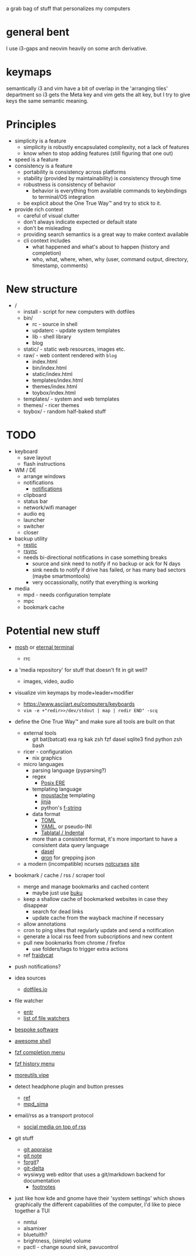 a grab bag of stuff that personalizes my computers

# general bent
I use i3-gaps and neovim heavily on some arch derivative.

# keymaps
semantically i3 and vim have a bit of overlap in the 'arranging tiles' department so i3 gets the Meta key and vim gets the alt key,
but I try to give keys the same semantic meaning.

# Principles
* simplicity is a feature
    * simplicity is robustly encapsulated complexity, not a lack of features
    * know when to stop adding features (still figuring that one out)
* speed is a feature
* consistency is a feature
    * portability is consistency across platforms
    * stability (provided by maintainability) is consistency through time
    * robustness is consistency of behavior
        * behavior is everything from available commands to keybindings to terminal/OS integration
    * be explicit about the One True Way™ and try to stick to it.
* provide rich context
    * careful of visual clutter
    * don't always indicate expected or default state
    * don't be misleading
    * providing search semantics is a great way to make context available
    * cli context includes
        * what happened and what's about to happen (history and completion)
        * who, what, where, when, why (user, command output, directory, timestamp, comments)

# New structure
* /
    * install - script for new computers with dotfiles
    * bin/
        * rc - source in shell
        * updaterc - update system templates
        * lib - shell library
        * blog
    * static/ - static web resources, images etc.
    * raw/ - web content rendered with `blog`
        * index.html
        * bin/index.html
        * static/index.html
        * templates/index.html
        * themes/index.html
        * toybox/index.html
    * templates/ - system and web templates
    * themes/ - ricer themes
    * toybox/ - random half-baked stuff

# TODO
* keyboard
  * save layout
  * flash instructions
* WM / DE
  * arrange windows
  * notifications
    * [notifications](http://blog.z3bra.org/2014/04/pop-it-up.html)
  * clipboard
  * status bar
  * network/wifi manager
  * audio eq
  * launcher
  * switcher
  * closer
* backup utility
  * [restic](https://restic.net/)
  * [rsync](https://rsync.samba.org/)
  * needs bi-directional notifications in case something breaks
    * source and sink need to notify if no backup or ack for N days
    * sink needs to notify if drive has failed, or has many bad sectors (maybe smartmontools)
    * very occassionally, notify that everything is working
* media
  * mpd - needs configuration template
  * mpc
  * bookmark cache


# Potential new stuff
* [mosh](https://mosh.org/) or [eternal terminal](https://eternalterminal.dev/)
    * rrc
* a 'media repository' for stuff that doesn't fit in git well?
    * images, video, audio
* visualize vim keymaps by mode+leader+modifier
    * https://www.asciiart.eu/computers/keyboards
    * `vim -e +"redir>>/dev/stdout | map | redir END" -scq`
* define the One True Way™ and make sure all tools are built on that
    * external tools
        * git bat(batcat) exa rg kak zsh fzf dasel sqlite3 find python zsh bash
    * ricer - configuration
        * nix graphics
    * micro languages
      * parsing language (pyparsing?)
      * regex
        * [Posix ERE](https://www.regular-expressions.info/posix.html)
      * templating language
        * [moustache](https://mustache.github.io/mustache.5.html) templating
        * [jinja](https://jinja.palletsprojects.com)
        * python's [f-string](https://peps.python.org/pep-0498/)
      * data format
        * [TOML](https://github.com/toml-lang/toml)
        * [YAML](https://yaml.org/), or pseudo-INI
        * [Tablatal / Indental](https://wiki.xxiivv.com/site/tablatal.html)
      * more than a consistent format, it's more important to have a consistent data query language
        * [dasel](https://github.com/TomWright/dasel) 
        * [gron](https://github.com/tomnomnom/gron) for grepping json
    * a modern (incompatible) ncurses [notcurses](https://github.com/dankamongmen/notcurses) [site](https://notcurses.com/)
* bookmark / cache / rss / scraper tool
    * merge and manage bookmarks and cached content
        * maybe just use [buku](https://github.com/jarun/buku)
    * keep a shallow cache of bookmarked websites in case they disappear
      * search for dead links
      * update cache from the wayback machine if necessary
    * allow annotations
    * cron to ping sites that regularly update and send a notification
    * generate a local rss feed from subscriptions and new content
    * pull new bookmarks from chrome / firefox
      * use folders/tags to trigger extra actions
    * ref [fraidycat](https://fraidyc.at/)
* push notifications?
 
* idea sources
    * [dotfiles.io](http://dotfiles.github.io/)
    
* file watcher
    * [entr](https://github.com/eradman/entr) 
    * [list of file watchers](https://anarc.at/blog/2019-11-20-file-monitoring-tools/)
* [bespoke software](https://routley.io/posts/bespoke-software-rss-aggregator/)
* [awesome shell](https://github.com/alebcay/awesome-shell)
* [fzf completion menu]( https://reposhub.com/linux/shell-script-development/Aloxaf-fzf-tab.html)
* [fzf history menu](https://medium.com/@ankurloriya/fzf-command-make-your-history-command-smarter-3294dfd1272f)
* [moreutils vipe](https://joeyh.name/code/moreutils/) 
* detect headphone plugin and button presses
    * [ref](https://unix.stackexchange.com/questions/25776/detecting-headphone-connection-disconnection-in-linux)
    * [mpd_sima](https://kaliko.me/mpd-sima/)
* email/rss as a transport protocol
    * [social media on top of rss](https://news.ycombinator.com/item?id=33975082)

* git stuff
    * [git appraise](https://github.com/google/git-appraise)
    * [git note](https://git-scm.com/docs/git-notes)
    * [forgit](https://github.com/wfxr/forgit)?
    * [git-delta](https://github.com/dandavison/delta)
    * wysiwyg web editor that uses a git/markdown backend for documentation
        * [footnotes](https://www.monde-diplomatique.fr/2021/01/PIGEAUD/62633)

* just like how kde and gnome have their 'system settings' which shows graphically the different capabilities of the computer, I'd like to piece together a TUI
    * nmtui
    * alsamixer
    * bluetuith?
    * brightness, (simple) volume
    * pactl - change sound sink, pavucontrol
